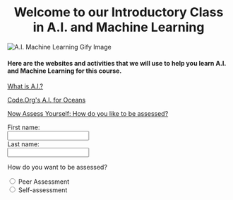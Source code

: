 <!DOCTYPE html>
<html>

<head>
  <meta charset="utf-8">
  <meta name="viewport" content="width=device-width">
  <title>A.I. and Machine Learning</title>
  <link href="style.css" rel="stylesheet" type="text/css" />
</head>

<body>
  <h1 style="font-size:200%;text-align:center;">
  Welcome to our Introductory Class in A.I. and Machine Learning</h1>
 
  <img src="https://media4.giphy.com/media/iPj5oRtJzQGxwzuCKV/200w.webp?cid=ecf05e47258rpjg6mbcmhllmh77eh4q3s7yyj8pewbxbxan2&rid=200w.webp&ct=g" alt="A.I. Machine Learning Gify Image" class="center">
  
 <h4>Here are the websites and activities that we will use to help you learn A.I. and Machine Learning for this course.</h4>
   <p><a href="https://www.dayofai.org/activities/what-is-ai" target="_blank">What is A.I.?</a></p>

 <p><a href="https://code.org/oceans" target="_blank">Code.Org's A.I. for Oceans</a></p>

 <p><a href="https://www.surveymonkey.com/r/StAssessSurvey" target="_blank">Now Assess Yourself: How do you like to be assessed?</a></p>

  <form>
  <label for="fname">First name:</label><br>
  <input type="text" id="fname" name="fname"><br>
  <label for="lname">Last name:</label><br>
  <input type="text" id="lname" name="lname"><br>

  <p>How do you want to be assessed?</p>

<form>
  <input type="radio" id="peer assessment" name="fav_language" value="Peer Assessment">
  <label for="peer assessment">Peer Assessment</label><br>
  <input type="radio" id="self-assessment" name="fav_language" value="Self-assessment">
  <label for="self-assessment">Self-assessment</label><br>

</form>
</form>

<script src="script.js"></script>


 <!--
  This script places a badge on your repl's full-browser view back to your repl's cover
  page. Try various colors for the theme: dark, light, red, orange, yellow, lime, green,
  teal, blue, blurple, magenta, pink! 
Collaborators: Vanessa Zou (Qianhui) and Alana Robinson
  -->
  <script src="https://replit.com/public/js/replit-badge.js" theme="blue" defer></script> 
</body>



</html>


